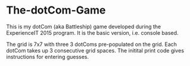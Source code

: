 # The-dotCom-Game
This is my dotCom (aka Battleship) game developed during the ExperienceIT 2015 program.
It is the basic version, i.e. console based.

The grid is 7x7 with three 3 dotComs pre-populated on the grid. Each dotCom takes up 3 consecutive grid spaces. The initital print code gives instructions for entering guesses. 
